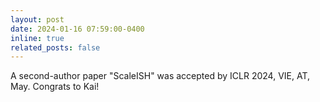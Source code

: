 ```yaml
---
layout: post
date: 2024-01-16 07:59:00-0400
inline: true
related_posts: false
---
```

A second-author paper "ScaleISH" was accepted by ICLR 2024, VIE, AT, May. Congrats to Kai!
